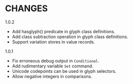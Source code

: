 CHANGES
=======

1.0.2

* Add hasglyph() predicate in glyph class definitions.
* Add class subtraction operation in glyph class definitions.
* Support variation stores in value records.

1.0.1

* Fix erroneous debug output in `Conditional`.
* Add rudimentary variable `Set` command.
* Unicode codepoints can be used in glyph selectors.
* Allow negative integers in comparisons.
